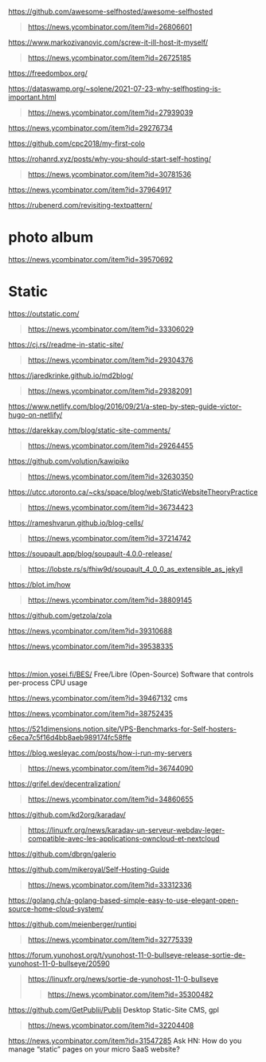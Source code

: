 https://github.com/awesome-selfhosted/awesome-selfhosted
> https://news.ycombinator.com/item?id=26806601

https://www.markozivanovic.com/screw-it-ill-host-it-myself/
> https://news.ycombinator.com/item?id=26725185

https://freedombox.org/

https://dataswamp.org/~solene/2021-07-23-why-selfhosting-is-important.html
> https://news.ycombinator.com/item?id=27939039

https://news.ycombinator.com/item?id=29276734

https://github.com/cpc2018/my-first-colo

https://rohanrd.xyz/posts/why-you-should-start-self-hosting/
> https://news.ycombinator.com/item?id=30781536

https://news.ycombinator.com/item?id=37964917

https://rubenerd.com/revisiting-textpattern/

# photo album
https://news.ycombinator.com/item?id=39570692

# Static
https://outstatic.com/
> https://news.ycombinator.com/item?id=33306029

https://cj.rs//readme-in-static-site/
> https://news.ycombinator.com/item?id=29304376

https://jaredkrinke.github.io/md2blog/
> https://news.ycombinator.com/item?id=29382091

https://www.netlify.com/blog/2016/09/21/a-step-by-step-guide-victor-hugo-on-netlify/

https://darekkay.com/blog/static-site-comments/
> https://news.ycombinator.com/item?id=29264455

https://github.com/volution/kawipiko
> https://news.ycombinator.com/item?id=32630350

https://utcc.utoronto.ca/~cks/space/blog/web/StaticWebsiteTheoryPractice
> https://news.ycombinator.com/item?id=36734423

https://rameshvarun.github.io/blog-cells/
> https://news.ycombinator.com/item?id=37214742

https://soupault.app/blog/soupault-4.0.0-release/
> https://lobste.rs/s/fhiw9d/soupault_4_0_0_as_extensible_as_jekyll

https://blot.im/how
> https://news.ycombinator.com/item?id=38809145

https://github.com/getzola/zola

https://news.ycombinator.com/item?id=39310688

https://news.ycombinator.com/item?id=39538335

#
https://mion.yosei.fi/BES/ Free/Libre (Open-Source) Software that controls per-process CPU usage

https://news.ycombinator.com/item?id=39467132 cms

https://news.ycombinator.com/item?id=38752435

https://521dimensions.notion.site/VPS-Benchmarks-for-Self-hosters-c6eca7c5f16d4bb8aeb989174fc58ffe

https://blog.wesleyac.com/posts/how-i-run-my-servers
> https://news.ycombinator.com/item?id=36744090

https://grifel.dev/decentralization/
> https://news.ycombinator.com/item?id=34860655

https://github.com/kd2org/karadav/
> https://linuxfr.org/news/karadav-un-serveur-webdav-leger-compatible-avec-les-applications-owncloud-et-nextcloud

https://github.com/dbrgn/galerio

https://github.com/mikeroyal/Self-Hosting-Guide
> https://news.ycombinator.com/item?id=33312336

https://golang.ch/a-golang-based-simple-easy-to-use-elegant-open-source-home-cloud-system/

https://github.com/meienberger/runtipi
> https://news.ycombinator.com/item?id=32775339

https://forum.yunohost.org/t/yunohost-11-0-bullseye-release-sortie-de-yunohost-11-0-bullseye/20590
> https://linuxfr.org/news/sortie-de-yunohost-11-0-bullseye
> > https://news.ycombinator.com/item?id=35300482

https://github.com/GetPublii/Publii Desktop Static-Site CMS, gpl
> https://news.ycombinator.com/item?id=32204408

https://news.ycombinator.com/item?id=31547285 Ask HN: How do you manage “static” pages on your micro SaaS website?